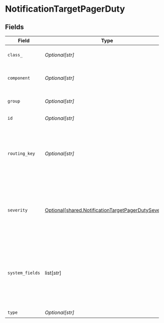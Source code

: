 # NotificationTargetPagerDuty


## Fields

| Field                                                                                                                  | Type                                                                                                                   | Required                                                                                                               | Description                                                                                                            |
| ---------------------------------------------------------------------------------------------------------------------- | ---------------------------------------------------------------------------------------------------------------------- | ---------------------------------------------------------------------------------------------------------------------- | ---------------------------------------------------------------------------------------------------------------------- |
| `class_`                                                                                                               | *Optional[str]*                                                                                                        | :heavy_minus_sign:                                                                                                     | Optional, default class value                                                                                          |
| `component`                                                                                                            | *Optional[str]*                                                                                                        | :heavy_minus_sign:                                                                                                     | Optional, default component value                                                                                      |
| `group`                                                                                                                | *Optional[str]*                                                                                                        | :heavy_minus_sign:                                                                                                     | Optional, default group value                                                                                          |
| `id`                                                                                                                   | *Optional[str]*                                                                                                        | :heavy_check_mark:                                                                                                     | Unique ID for this output                                                                                              |
| `routing_key`                                                                                                          | *Optional[str]*                                                                                                        | :heavy_check_mark:                                                                                                     | This is the 32 character Integration Key for an integration on a service or on a global ruleset.                       |
| `severity`                                                                                                             | [Optional[shared.NotificationTargetPagerDutySeverity]](undefined/models/shared/notificationtargetpagerdutyseverity.md) | :heavy_minus_sign:                                                                                                     | Default value for message severity, will be overwritten by value of __severity if set. Defaults to info.               |
| `system_fields`                                                                                                        | list[*str*]                                                                                                            | :heavy_minus_sign:                                                                                                     | Set of fields to automatically add to events using this output. E.g.: cribl_pipe, c*. Wildcards supported.             |
| `type`                                                                                                                 | *Optional[str]*                                                                                                        | :heavy_check_mark:                                                                                                     | N/A                                                                                                                    |